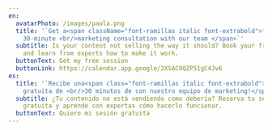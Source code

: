 ```yaml
---
en:
  avatarPhoto: /images/paola.png
  title: '`Get a<span className="font-ramillas italic font-extrabold">free
    30-minute <br/>marketing consultation with our team </span>`'
  subtitle: Is your content not selling the way it should? Book your free session
    and learn from experts how to make it work.
  buttonText: Get my free session
  buttonLink: https://calendar.app.google/2XSAC9QZP51gC4Jv6
es:
  title: '`Recibe una<span class="font-ramillas italic font-extrabold">onsultoría
    gratuita de <br/>30 minutos de con nuestro equipo de marketing!</span>`'
  subtitle: ¿Tu contenido no está vendiendo como debería? Reserva tu sesión
    gratuita y aprende con expertas cómo hacerlo funcionar.
  buttonText: Quiero mi sesión gratuita
---
```

